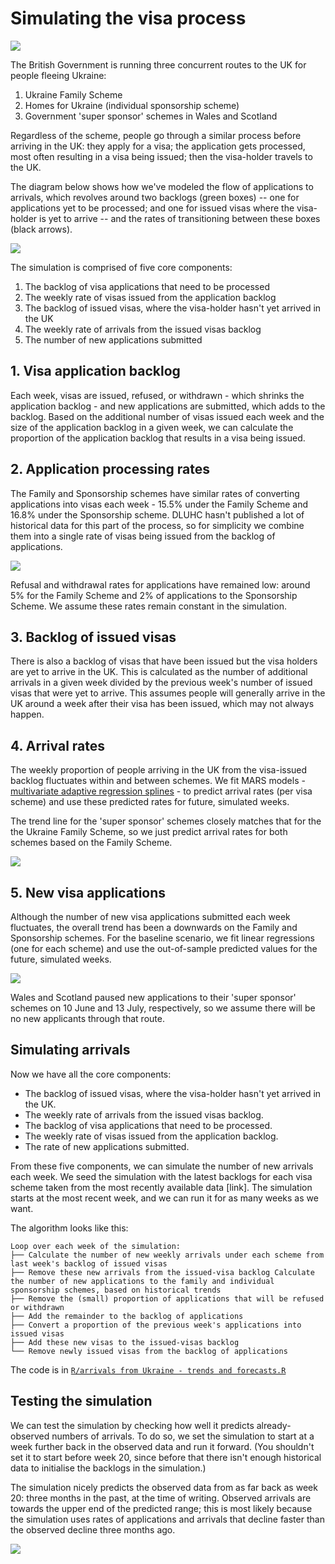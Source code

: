 # Simulating the visa process

![](images/forecast%20arrivals%20-%20winter%20surge.png)

The British Government is running three concurrent routes to the UK for people fleeing Ukraine:

1.  Ukraine Family Scheme
2.  Homes for Ukraine (individual sponsorship scheme)
3.  Government 'super sponsor' schemes in Wales and Scotland

Regardless of the scheme, people go through a similar process before arriving in the UK: they apply for a visa; the application gets processed, most often resulting in a visa being issued; then the visa-holder travels to the UK.

The diagram below shows how we've modeled the flow of applications to arrivals, which revolves around two backlogs (green boxes) -- one for applications yet to be processed; and one for issued visas where the visa-holder is yet to arrive -- and the rates of transitioning between these boxes (black arrows).

![](https://docs.google.com/drawings/d/e/2PACX-1vQe4Vk2vEkw0R8hj1SbXIxxhG8oTI0kPaavDnK06okRRddhNxuKGvov-HW__8-0HZiWCs0Hwti0Kqxt/pub?w=1522&h=467)

The simulation is comprised of five core components:

1.  The backlog of visa applications that need to be processed
2.  The weekly rate of visas issued from the application backlog
3.  The backlog of issued visas, where the visa-holder hasn't yet arrived in the UK
4.  The weekly rate of arrivals from the issued visas backlog
5.  The number of new applications submitted

## 1. Visa application backlog

Each week, visas are issued, refused, or withdrawn - which shrinks the application backlog - and new applications are submitted, which adds to the backlog. Based on the additional number of visas issued each week and the size of the application backlog in a given week, we can calculate the proportion of the application backlog that results in a visa being issued.

## 2. Application processing rates

The Family and Sponsorship schemes have similar rates of converting applications into visas each week - 15.5% under the Family Scheme and 16.8% under the Sponsorship scheme. DLUHC hasn't published a lot of historical data for this part of the process, so for simplicity we combine them into a single rate of visas being issued from the backlog of applications.

![](images/simulation/Proportion%20of%20applications%20that%20are%20issued%20a%20visa%20each%20week.png)

Refusal and withdrawal rates for applications have remained low: around 5% for the Family Scheme and 2% of applications to the Sponsorship Scheme. We assume these rates remain constant in the simulation.

## 3. Backlog of issued visas

There is also a backlog of visas that have been issued but the visa holders are yet to arrive in the UK. This is calculated as the number of additional arrivals in a given week divided by the previous week's number of issued visas that were yet to arrive. This assumes people will generally arrive in the UK around a week after their visa has been issued, which may not always happen.

## 4. Arrival rates

The weekly proportion of people arriving in the UK from the visa-issued backlog fluctuates within and between schemes. We fit MARS models - [multivariate adaptive regression splines](https://en.wikipedia.org/wiki/Multivariate_adaptive_regression_spline) - to predict arrival rates (per visa scheme) and use these predicted rates for future, simulated weeks.

The trend line for the 'super sponsor' schemes closely matches that for the the Ukraine Family Scheme, so we just predict arrival rates for both schemes based on the Family Scheme.

![](images/simulation/Weekly%20arrivals%20as%20a%20proportion%20of%20the%20backlog%20of%20issued%20visas%20-%20nonlinear%20models.png)

## 5. New visa applications

Although the number of new visa applications submitted each week fluctuates, the overall trend has been a downwards on the Family and Sponsorship schemes. For the baseline scenario, we fit linear regressions (one for each scheme) and use the out-of-sample predicted values for the future, simulated weeks.

![](images/simulation/weekly%20applications.png)

Wales and Scotland paused new applications to their 'super sponsor' schemes on 10 June and 13 July, respectively, so we assume there will be no new applicants through that route.

## Simulating arrivals

Now we have all the core components:

- The backlog of issued visas, where the visa-holder hasn't yet arrived in the UK.
- The weekly rate of arrivals from the issued visas backlog.
- The backlog of visa applications that need to be processed.
- The weekly rate of visas issued from the application backlog.
- The rate of new applications submitted.

From these five components, we can simulate the number of new arrivals each week. We seed the simulation with the latest backlogs for each visa scheme taken from the most recently available data [link]. The simulation starts at the most recent week, and we can run it for as many weeks as we want.

The algorithm looks like this:

    Loop over each week of the simulation: 
    ├── Calculate the number of new weekly arrivals under each scheme from last week's backlog of issued visas
    ├── Remove these new arrivals from the issued-visa backlog Calculate the number of new applications to the family and individual sponsorship schemes, based on historical trends
    ├── Remove the (small) proportion of applications that will be refused or withdrawn
    ├── Add the remainder to the backlog of applications
    ├── Convert a proportion of the previous week's applications into issued visas
    ├── Add these new visas to the issued-visas backlog
    └── Remove newly issued visas from the backlog of applications

The code is in [`R/arrivals from Ukraine - trends and forecasts.R`](R/arrivals%20from%20Ukraine%20-%20trends%20and%20forecasts.R)

## Testing the simulation

We can test the simulation by checking how well it predicts already-observed numbers of arrivals. To do so, we set the simulation to start at a week further back in the observed data and run it forward. (You shouldn't set it to start before week 20, since before that there isn't enough historical data to initialise the backlogs in the simulation.)

The simulation nicely predicts the observed data from as far back as week 20: three months in the past, at the time of writing. Observed arrivals are towards the upper end of the predicted range; this is most likely because the simulation uses rates of applications and arrivals that decline faster than the observed decline three months ago.

![](images/forecast%20arrivals%20-%20testing%20the%20simulation.png)
